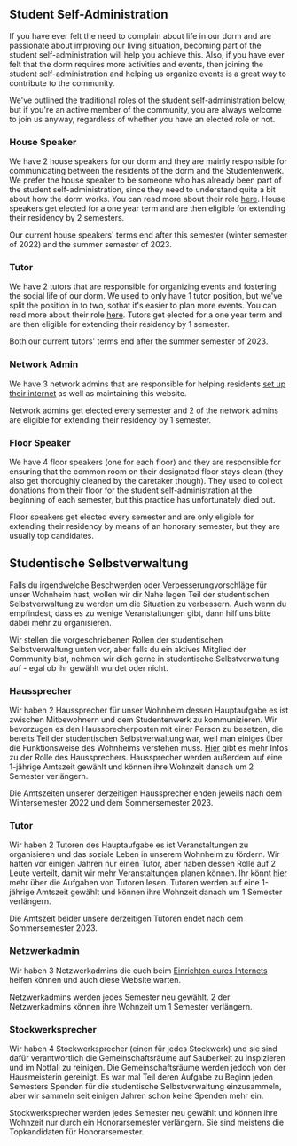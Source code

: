 <!-- English -->
## Student Self-Administration
If you have ever felt the need to complain about life in our dorm and are passionate about improving our living situation, becoming part of the student self-administration will help you achieve this. Also, if you have ever felt that the dorm requires more activities and events, then joining the student self-administration and helping us organize events is a great way to contribute to the community. 

We've outlined the traditional roles of the student self-administration below, but if you're an active member of the community, you are always welcome to join us anyway, regardless of whether you have an elected role or not.

### House Speaker
We have 2 house speakers for our dorm and they are mainly responsible for communicating between the residents of the dorm and the Studentenwerk. We prefer the house speaker to be someone who has already been part of the student self-administration, since they need to understand quite a bit about how the dorm works. You can read more about their role [here](https://www.studentenwerk-muenchen.de/en/accommodation/guidelines-and-application-forms/translate-to-english-haussprecher/). House speakers get elected for a one year term and are then eligible for extending their residency by 2 semesters. 

Our current house speakers' terms end after this semester (winter semester of 2022) and the summer semester of 2023.

### Tutor
We have 2 tutors that are responsible for organizing events and fostering the social life of our dorm. We used to only have 1 tutor position, but we've split the position in to two, sothat it's easier to plan more events. You can read more about their role [here](https://www.studentenwerk-muenchen.de/en/culture/resident-tutor-programme/). Tutors get elected for a one year term and are then eligible for extending their residency by 1 semester. 

Both our current tutors' terms end after the summer semester of 2023.

### Network Admin
We have 3 network admins that are responsible for helping residents [set up their internet](#d-internet-guide) as well as maintaining this website. 

Network admins get elected every semester and 2 of the network admins are eligible for extending their residency by 1 semester.

### Floor Speaker
We have 4 floor speakers (one for each floor) and they are responsible for ensuring that the common room on their designated floor stays clean (they also get thoroughly cleaned by the caretaker though). They used to collect donations from their floor for the student self-administration at the beginning of each semester, but this practice has unfortunately died out.

Floor speakers get elected every semester and are only eligible for extending their residency by means of an honorary semester, but they are usually top candidates.

<!-- Deutsch -->
## Studentische Selbstverwaltung
Falls du irgendwelche Beschwerden oder Verbesserungvorschläge für unser Wohnheim hast, wollen wir dir Nahe legen Teil der studentischen Selbstverwaltung zu werden um die Situation zu verbessern. Auch wenn du empfindest, dass es zu wenige Veranstaltungen gibt, dann hilf uns bitte dabei mehr zu organisieren.

Wir stellen die vorgeschriebenen Rollen der studentischen Selbstverwaltung unten vor, aber falls du ein aktives Mitglied der Community bist, nehmen wir dich gerne in studentische Selbstverwaltung auf - egal ob ihr gewählt wurdet oder nicht.

### Haussprecher
Wir haben 2 Haussprecher für unser Wohnheim dessen Hauptaufgabe es ist zwischen Mitbewohnern und dem Studentenwerk zu kommunizieren. Wir bevorzugen es den Haussprecherposten mit einer Person zu besetzen, die bereits Teil der studentischen Selbstverwaltung war, weil man einiges über die Funktionsweise des Wohnheims verstehen muss. [Hier](https://www.studentenwerk-muenchen.de/wohnen/richtlinien-und-antraege/haussprecher/) gibt es mehr Infos zu der Rolle des Haussprechers. Haussprecher werden außerdem auf eine 1-jährige Amtszeit gewählt und können ihre Wohnzeit danach um 2 Semester verlängern.

Die Amtszeiten unserer derzeitigen Haussprecher enden jeweils nach dem Wintersemester 2022 und dem Sommersemester 2023.

### Tutor
Wir haben 2 Tutoren des Hauptaufgabe es ist Veranstaltungen zu organisieren und das soziale Leben in unserem Wohnheim zu fördern. Wir hatten vor einigen Jahren nur einen Tutor, aber haben dessen Rolle auf 2 Leute verteilt, damit wir mehr Veranstaltungen planen können. Ihr könnt [hier](https://www.studentenwerk-muenchen.de/kultur/tutorenprogramm/) mehr über die Aufgaben von Tutoren lesen. Tutoren werden auf eine 1-jährige Amtszeit gewählt und können ihre Wohnzeit danach um 1 Semester verlängern.

Die Amtszeit beider unsere derzeitigen Tutoren endet nach dem Sommersemester 2023.

### Netzwerkadmin
Wir haben 3 Netzwerkadmins die euch beim [Einrichten eures Internets](#d-internet-guide) helfen können und auch diese Website warten.

Netzwerkadmins werden jedes Semester neu gewählt. 2 der Netzwerkadmins können ihre Wohnzeit um 1 Semester verlängern.

### Stockwerksprecher
Wir haben 4 Stockwerksprecher (einen für jedes Stockwerk) und sie sind dafür verantwortlich die Gemeinschaftsräume auf Sauberkeit zu inspizieren und im Notfall zu reinigen. Die Gemeinschaftsräume werden jedoch von der Hausmeisterin gereinigt. Es war mal Teil deren Aufgabe zu Beginn jeden Semesters Spenden für die studentische Selbstverwaltung einzusammeln, aber wir sammeln seit einigen Jahren schon keine Spenden mehr ein.

Stockwerksprecher werden jedes Semester neu gewählt und können ihre Wohnzeit nur durch ein Honorarsemester verlängern. Sie sind meistens die Topkandidaten für Honorarsemester.